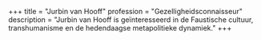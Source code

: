 +++
title       = "Jurbin van Hooff"
profession  = "Gezelligheidsconnaisseur"
description = "Jurbin van Hooff is geïnteresseerd in de Faustische cultuur, transhumanisme en de hedendaagse metapolitieke dynamiek."
+++

